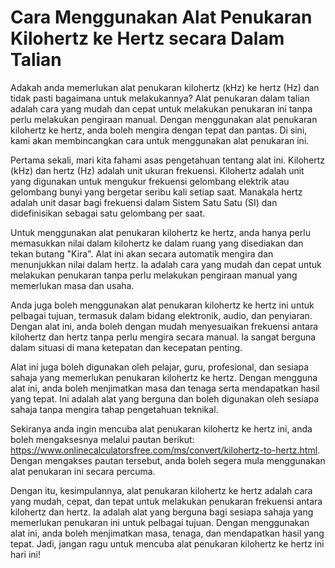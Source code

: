 Cara Menggunakan Alat Penukaran Kilohertz ke Hertz secara Dalam Talian
======================================================================

Adakah anda memerlukan alat penukaran kilohertz (kHz) ke hertz (Hz) dan tidak pasti bagaimana untuk melakukannya? Alat penukaran dalam talian adalah cara yang mudah dan cepat untuk melakukan penukaran ini tanpa perlu melakukan pengiraan manual. Dengan menggunakan alat penukaran kilohertz ke hertz, anda boleh mengira dengan tepat dan pantas. Di sini, kami akan membincangkan cara untuk menggunakan alat penukaran ini.

Pertama sekali, mari kita fahami asas pengetahuan tentang alat ini. Kilohertz (kHz) dan hertz (Hz) adalah unit ukuran frekuensi. Kilohertz adalah unit yang digunakan untuk mengukur frekuensi gelombang elektrik atau gelombang bunyi yang bergetar seribu kali setiap saat. Manakala hertz adalah unit dasar bagi frekuensi dalam Sistem Satu Satu (SI) dan didefinisikan sebagai satu gelombang per saat.

Untuk menggunakan alat penukaran kilohertz ke hertz, anda hanya perlu memasukkan nilai dalam kilohertz ke dalam ruang yang disediakan dan tekan butang "Kira". Alat ini akan secara automatik mengira dan menunjukkan nilai dalam hertz. Ia adalah cara yang mudah dan cepat untuk melakukan penukaran tanpa perlu melakukan pengiraan manual yang memerlukan masa dan usaha.

Anda juga boleh menggunakan alat penukaran kilohertz ke hertz ini untuk pelbagai tujuan, termasuk dalam bidang elektronik, audio, dan penyiaran. Dengan alat ini, anda boleh dengan mudah menyesuaikan frekuensi antara kilohertz dan hertz tanpa perlu mengira secara manual. Ia sangat berguna dalam situasi di mana ketepatan dan kecepatan penting.

Alat ini juga boleh digunakan oleh pelajar, guru, profesional, dan sesiapa sahaja yang memerlukan penukaran kilohertz ke hertz. Dengan mengguna alat ini, anda boleh menjimatkan masa dan tenaga serta mendapatkan hasil yang tepat. Ini adalah alat yang berguna dan boleh digunakan oleh sesiapa sahaja tanpa mengira tahap pengetahuan teknikal.

Sekiranya anda ingin mencuba alat penukaran kilohertz ke hertz ini, anda boleh mengaksesnya melalui pautan berikut: <https://www.onlinecalculatorsfree.com/ms/convert/kilohertz-to-hertz.html>. Dengan mengakses pautan tersebut, anda boleh segera mula menggunakan alat penukaran ini secara percuma.

Dengan itu, kesimpulannya, alat penukaran kilohertz ke hertz adalah cara yang mudah, cepat, dan tepat untuk melakukan penukaran frekuensi antara kilohertz dan hertz. Ia adalah alat yang berguna bagi sesiapa sahaja yang memerlukan penukaran ini untuk pelbagai tujuan. Dengan menggunakan alat ini, anda boleh menjimatkan masa, tenaga, dan mendapatkan hasil yang tepat. Jadi, jangan ragu untuk mencuba alat penukaran kilohertz ke hertz ini hari ini!